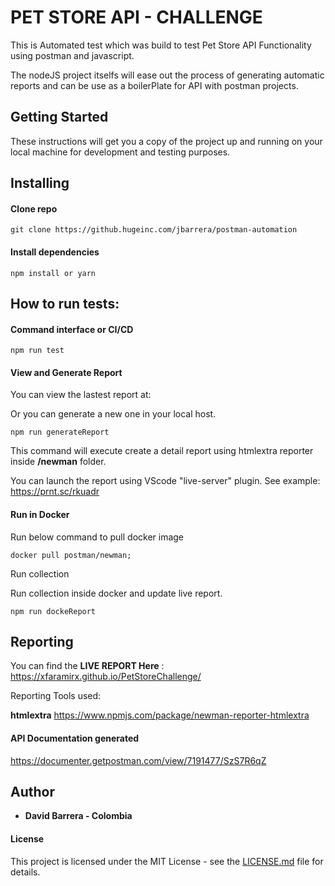 # PET STORE API - CHALLENGE

This is Automated test which was build to test Pet Store API Functionality using postman and javascript.

The nodeJS project itselfs will ease out the process of generating automatic reports and can be use as a boilerPlate for API with postman projects.

## Getting Started

These instructions will get you a copy of the project up and running on your local machine for development and testing purposes.

## Installing

#### Clone repo

```
git clone https://github.hugeinc.com/jbarrera/postman-automation 
```

#### Install dependencies

```
npm install or yarn
```

## How to run tests:

#### Command interface or CI/CD

```
npm run test
```

#### View and Generate Report

You can view the lastest report at:

Or you can generate a new one in your local host.

```
npm run generateReport
```

This command will execute create a detail report using htmlextra reporter inside **/newman** folder.

You can launch the report using VScode "live-server" plugin.
See example: https://prnt.sc/rkuadr

#### Run in Docker

Run below command to pull docker image

```
docker pull postman/newman;
```

Run collection

Run collection inside docker and update live report.

```
npm run dockeReport
```

## Reporting

You can find the **LIVE REPORT Here** : https://xfaramirx.github.io/PetStoreChallenge/

Reporting Tools used:

**htmlextra**
https://www.npmjs.com/package/newman-reporter-htmlextra

#### API Documentation generated

https://documenter.getpostman.com/view/7191477/SzS7R6qZ

## Author

- **David Barrera - Colombia**

#### License

This project is licensed under the MIT License - see the [LICENSE.md](LICENSE.md) file for details.
